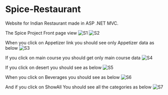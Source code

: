 # Spice-Restaurant
Website for Indian Restaurant made in ASP .NET MVC.

The Spice Project Front page view
![S1](https://user-images.githubusercontent.com/53462568/118088692-0f451380-b3e5-11eb-90ac-78e5c5f77449.png)
![S2](https://user-images.githubusercontent.com/53462568/118088705-153af480-b3e5-11eb-9b05-fbc21e286169.png)

When you click on Appetizer link you should see only Appetizer data as below
![S3](https://user-images.githubusercontent.com/53462568/118089707-4962e500-b3e6-11eb-932f-3cee3612f6be.png)

If you click on main course you should get only main course data
![S4](https://user-images.githubusercontent.com/53462568/118089808-68fa0d80-b3e6-11eb-8056-9bedb403ab9b.png)

If you click on desert you should see as below
![S5](https://user-images.githubusercontent.com/53462568/118089816-6ac3d100-b3e6-11eb-8733-f031d26cfefd.png)

When you click on Beverages you should see as below
![S6](https://user-images.githubusercontent.com/53462568/118089825-6bf4fe00-b3e6-11eb-87f4-fa4ad6197e05.png)

And if you click on ShowAll  You should see all the categories as below
![S7](https://user-images.githubusercontent.com/53462568/118089838-6eefee80-b3e6-11eb-8d36-a9dfb987bdf8.png)









